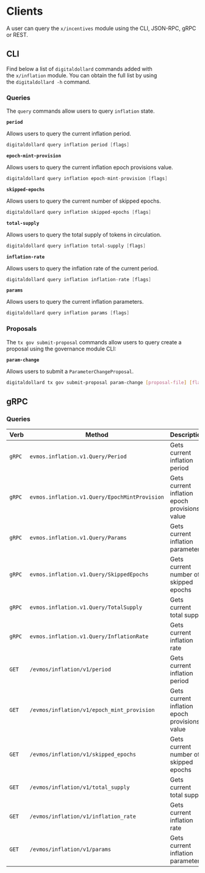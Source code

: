 <!--
order: 8
-->

# Clients

A user can query the `x/incentives` module using the CLI, JSON-RPC, gRPC or
REST.

## CLI

Find below a list of `digitaldollard` commands added with the `x/inflation` module. You
can obtain the full list by using the `digitaldollard -h` command.

### Queries

The `query` commands allow users to query `inflation` state.

**`period`**

Allows users to query the current inflation period.

```go
digitaldollard query inflation period [flags]
```

**`epoch-mint-provision`**

Allows users to query the current inflation epoch provisions value.

```go
digitaldollard query inflation epoch-mint-provision [flags]
```

**`skipped-epochs`**

Allows users to query the current number of skipped epochs.

```go
digitaldollard query inflation skipped-epochs [flags]
```

**`total-supply`**

Allows users to query the total supply of tokens in circulation.

```go
digitaldollard query inflation total-supply [flags]
```

**`inflation-rate`**

Allows users to query the inflation rate of the current period.

```go
digitaldollard query inflation inflation-rate [flags]
```

**`params`**

Allows users to query the current inflation parameters.

```go
digitaldollard query inflation params [flags]
```

### Proposals

The `tx gov submit-proposal` commands allow users to query create a proposal
using the governance module CLI:

**`param-change`**

Allows users to submit a `ParameterChangeProposal`.

```bash
digitaldollard tx gov submit-proposal param-change [proposal-file] [flags]
```

## gRPC

### Queries

| Verb   | Method                                        | Description                                   |
| ------ | --------------------------------------------- | --------------------------------------------- |
| `gRPC` | `evmos.inflation.v1.Query/Period`             | Gets current inflation period                 |
| `gRPC` | `evmos.inflation.v1.Query/EpochMintProvision` | Gets current inflation epoch provisions value |
| `gRPC` | `evmos.inflation.v1.Query/Params`             | Gets current inflation parameters             |
| `gRPC` | `evmos.inflation.v1.Query/SkippedEpochs`      | Gets current number of skipped epochs         |
| `gRPC` | `evmos.inflation.v1.Query/TotalSupply`        | Gets current total supply                     |
| `gRPC` | `evmos.inflation.v1.Query/InflationRate`      | Gets current inflation rate                   |
| `GET`  | `/evmos/inflation/v1/period`                  | Gets current inflation period                 |
| `GET`  | `/evmos/inflation/v1/epoch_mint_provision`    | Gets current inflation epoch provisions value |
| `GET`  | `/evmos/inflation/v1/skipped_epochs`          | Gets current number of skipped epochs         |
| `GET`  | `/evmos/inflation/v1/total_supply`          | Gets current total supply                     |
| `GET`  | `/evmos/inflation/v1/inflation_rate`          | Gets current inflation rate                   |
| `GET`  | `/evmos/inflation/v1/params`                  | Gets current inflation parameters             |
